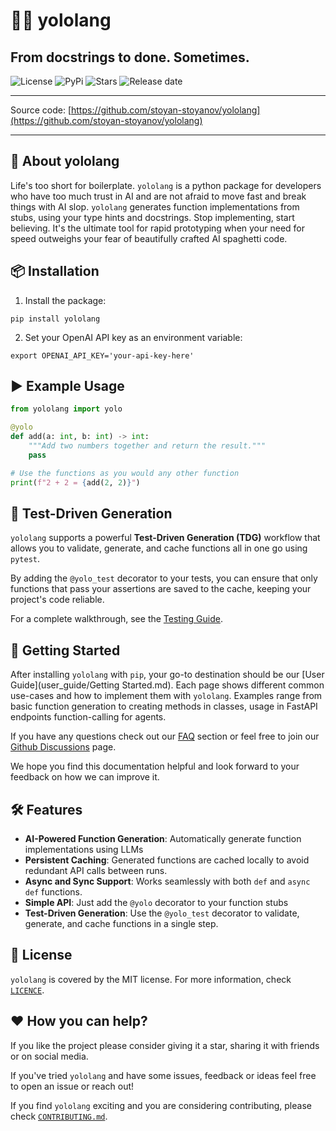 # 🚀💥 yololang
## From docstrings to done. Sometimes.

![License](https://img.shields.io/github/license/stoyan-stoyanov/yololang)
![PyPi](https://img.shields.io/pypi/v/microllm)
![Stars](https://img.shields.io/github/stars/stoyan-stoyanov/yololang?style=social)
![Release date](https://img.shields.io/github/release-date/stoyan-stoyanov/yololang?style=social)

***
Source code: [https://github.com/stoyan-stoyanov/yololang](https://github.com/stoyan-stoyanov/yololang)<br/>
***

## 🤖 About yololang
Life's too short for boilerplate. `yololang` is a python package for developers who have too much trust in AI and are not afraid to move fast and break things with AI slop. 
`yololang` generates function implementations from stubs, using your type hints and docstrings. Stop implementing, start believing. It's the ultimate tool for rapid prototyping when your need for speed outweighs your fear of beautifully crafted AI spaghetti code.

## 📦 Installation

1. Install the package:
```
pip install yololang
```

2. Set your OpenAI API key as an environment variable:
```
export OPENAI_API_KEY='your-api-key-here'
```

## ▶️ Example Usage

```python
from yololang import yolo

@yolo
def add(a: int, b: int) -> int:
    """Add two numbers together and return the result."""
    pass

# Use the functions as you would any other function
print(f"2 + 2 = {add(2, 2)}")
```

## 🧪 Test-Driven Generation

`yololang` supports a powerful **Test-Driven Generation (TDG)** workflow that allows you to validate, generate, and cache functions all in one go using `pytest`.

By adding the `@yolo_test` decorator to your tests, you can ensure that only functions that pass your assertions are saved to the cache, keeping your project's code reliable.

For a complete walkthrough, see the [Testing Guide](Testing.md).

## 🚀 Getting Started
After installing `yololang` with `pip`, your go-to destination should be our [User 
Guide](user_guide/Getting Started.md). Each page shows different common use-cases 
and how to implement them with `yololang`. Examples range from basic function generation
to creating methods in classes, usage in FastAPI endpoints function-calling for agents.

If you have any questions check out our [FAQ](user_guide/Agents.md) section or feel free to join our 
[Github Discussions](https://github.com/stoyan-stoyanov/yololang/discussions) page.

We hope you find this documentation helpful and look forward to your feedback on how 
we can improve it.

## 🛠️ Features
- **AI-Powered Function Generation**: Automatically generate function implementations using LLMs
- **Persistent Caching**: Generated functions are cached locally to avoid redundant API calls between runs.
- **Async and Sync Support**: Works seamlessly with both `def` and `async def` functions.
- **Simple API**: Just add the `@yolo` decorator to your function stubs
- **Test-Driven Generation**: Use the `@yolo_test` decorator to validate, generate, and cache functions in a single step.

## 📃 License
`yololang` is covered by the MIT license. For more information, check 
[`LICENCE`](https://github.com/stoyan-stoyanov/yololang/blob/main/LICENSE).

## ❤️ How you can help?
If you like the project please consider giving it a star, sharing it with friends or on social media.

If you've tried `yololang` and have some issues, feedback or ideas feel free to open an issue or reach out!

If you find `yololang` exciting and you are considering contributing, please check [`CONTRIBUTING.md`](https://github.com/stoyan-stoyanov/yololang/blob/main/CONTRIBUTING.md).
